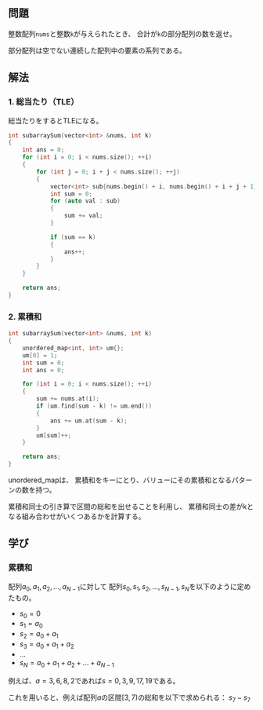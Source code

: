 ## 問題
整数配列`nums`と整数`k`が与えられたとき、
合計が`k`の部分配列の数を返せ。

部分配列は空でない連続した配列中の要素の系列である。

## 解法
### 1. 総当たり（TLE）
総当たりをするとTLEになる。
```cpp
int subarraySum(vector<int> &nums, int k)
{
	int ans = 0;
	for (int i = 0; i < nums.size(); ++i)
	{
		for (int j = 0; i + j < nums.size(); ++j)
		{
			vector<int> sub{nums.begin() + i, nums.begin() + i + j + 1};
			int sum = 0;
			for (auto val : sub)
			{
				sum += val;
			}

			if (sum == k)
			{
				ans++;
			}
		}
	}

	return ans;
}
```

### 2. 累積和
```cpp
int subarraySum(vector<int> &nums, int k)
{
	unordered_map<int, int> um{};
	um[0] = 1;
	int sum = 0;
	int ans = 0;

	for (int i = 0; i < nums.size(); ++i)
	{
		sum += nums.at(i);
		if (um.find(sum - k) != um.end())
		{
			ans += um.at(sum - k);
		}
		um[sum]++;
	}

	return ans;
}
```
unordered_mapは、
累積和をキーにとり、バリューにその累積和となるパターンの数を持つ。

累積和同士の引き算で区間の総和を出せることを利用し、
累積和同士の差がkとなる組み合わせがいくつあるかを計算する。

## 学び
### 累積和
配列$a_0,a_1,a_2,...,a_{N-1}$に対して
配列$s_0,s_1,s_2,...,s_{N-1},s_N$を以下のように定めたもの。
- $s_0 = 0$
- $s_1 = a_0$
- $s_2 = a_0 + a_1$
- $s_3 = a_0 + a_1 + a_2$
- ...
- $s_N = a_0 + a_1 + a_2 + ... + a_{N-1}$

例えば、$a = {3,6,8,2}$であれば$s={0,3,9,17,19}$である。

これを用いると、例えば配列$a$の区間$[3,7)$の総和を以下で求められる：
$s_7-s_7$
